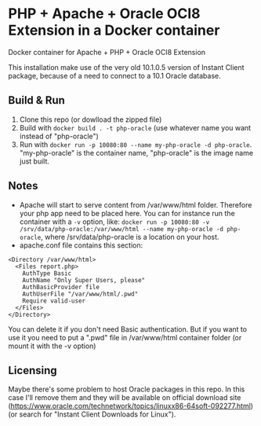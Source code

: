 # PHP + Apache + Oracle OCI8 Extension in a Docker container
Docker container for Apache + PHP + Oracle OCI8 Extension

This installation make use of the very old 10.1.0.5 version of Instant Client package, because of a need to connect to a 10.1 Oracle database.

## Build & Run
1. Clone this repo (or dowlload the zipped file)
2. Build with `docker build . -t php-oracle` (use whatever name you want instead of "php-oracle")
3. Run with `docker run -p 10080:80 --name my-php-oracle -d php-oracle`. "my-php-oracle" is the container name, "php-oracle" is the image name just built.

## Notes
* Apache will start to serve content from /var/www/html folder. Therefore your php app need to be placed here. You can for instance run the container with a  `-v` option, like: `docker run -p 10080:80 -v /srv/data/php-oracle:/var/www/html --name my-php-oracle -d php-oracle`, where /srv/data/php-oracle is a location on your host.
* apache.conf file contains this section:
```
<Directory /var/www/html>
  <Files report.php>
    AuthType Basic
    AuthName "Only Super Users, please"
    AuthBasicProvider file
    AuthUserFile "/var/www/html/.pwd"
    Require valid-user
  </Files>
</Directory>
```
You can delete it if you don't need Basic authentication. But if you want to use it you need to put a ".pwd" file in /var/www/html container folder (or mount it with the -v option)

## Licensing
Maybe there's some problem to host Oracle packages in this repo. In this case I'll remove them and they will be available on official download site (https://www.oracle.com/technetwork/topics/linuxx86-64soft-092277.html) (or search for "Instant Client Downloads for Linux").
